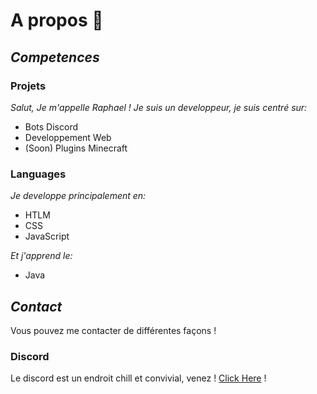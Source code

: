 # A propos 🎈

## _Competences_
### Projets

_Salut, Je m'appelle Raphael ! Je suis un developpeur, je suis centré sur:_
- Bots Discord 
- Developpement Web 
- (Soon) Plugins Minecraft 

### Languages

_Je developpe principalement en:_
- HTLM
- CSS
- JavaScript 

_Et j'apprend le:_
- Java

## _Contact_
Vous pouvez me contacter de différentes façons !
### Discord
Le discord est un endroit chill et convivial, venez !
[Click Here](https://discord.gg/hwmVGQGEFt) !
